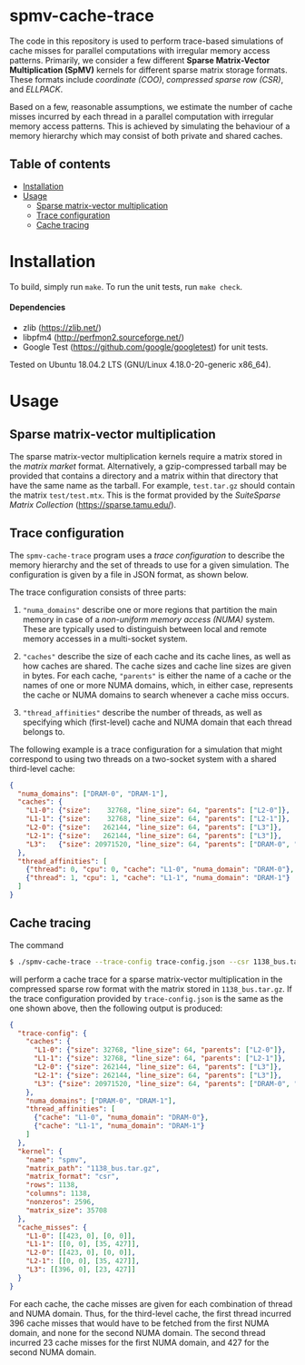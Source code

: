 spmv-cache-trace
================
The code in this repository is used to perform trace-based simulations of cache misses for parallel computations with irregular memory access patterns. Primarily, we consider a few different **Sparse Matrix-Vector Multiplication (SpMV)** kernels for different sparse matrix storage formats. These formats include *coordinate (COO)*, *compressed sparse row (CSR)*, and *ELLPACK*.

Based on a few, reasonable assumptions, we estimate the number of cache misses incurred by each thread in a parallel computation with irregular memory access patterns. This is achieved by simulating the behaviour of a memory hierarchy which may consist of both private and shared caches.

Table of contents
-----------------
   * [Installation](#installation)
   * [Usage](#usage)
      * [Sparse matrix-vector multiplication](#sparse-matrix-vector-multiplication)
      * [Trace configuration](#trace-configuration)
      * [Cache tracing](#cache-tracing)


Installation
============
To build, simply run `make`. To run the unit tests, run `make check`.

#### Dependencies
  * zlib (https://zlib.net/)
  * libpfm4 (http://perfmon2.sourceforge.net/)
  * Google Test (https://github.com/google/googletest) for unit tests.

Tested on Ubuntu 18.04.2 LTS (GNU/Linux 4.18.0-20-generic x86_64).


Usage
=====

Sparse matrix-vector multiplication
-----------------------------------
The sparse matrix-vector multiplication kernels require a matrix stored in the *matrix market* format. Alternatively, a gzip-compressed tarball may be provided that contains a directory and a matrix within that directory that have the same name as the tarball. For example, `test.tar.gz` should contain the matrix `test/test.mtx`. This is the format provided by the *SuiteSparse Matrix Collection* (https://sparse.tamu.edu/).

Trace configuration
-------------------
The `spmv-cache-trace` program uses a *trace configuration* to describe the memory hierarchy and the set of threads to use for a given simulation. The configuration is given by a file in JSON format, as shown below.

The trace configuration consists of three parts:

1. `"numa_domains"` describe one or more regions that partition the main memory in case of a *non-uniform memory access (NUMA)* system. These are typically used to distinguish between local and remote memory accesses in a multi-socket system.

1. `"caches"` describe the size of each cache and its cache lines, as well as how caches are shared. The cache sizes and cache line sizes are given in bytes. For each cache, `"parents"` is either the name of a cache or the names of one or more NUMA domains, which, in either case, represents the cache or NUMA domains to search whenever a cache miss occurs.

1. `"thread_affinities"` describe the number of threads, as well as specifying which (first-level) cache and NUMA domain that each thread belongs to.

The following example is a trace configuration for a simulation that might correspond to using two threads on a two-socket system with a shared third-level cache:
```json
{
  "numa_domains": ["DRAM-0", "DRAM-1"],
  "caches": {
    "L1-0": {"size":    32768, "line_size": 64, "parents": ["L2-0"]},
    "L1-1": {"size":    32768, "line_size": 64, "parents": ["L2-1"]},
    "L2-0": {"size":   262144, "line_size": 64, "parents": ["L3"]},
    "L2-1": {"size":   262144, "line_size": 64, "parents": ["L3"]},
    "L3":   {"size": 20971520, "line_size": 64, "parents": ["DRAM-0", "DRAM-1"]}
  },
  "thread_affinities": [
    {"thread": 0, "cpu": 0, "cache": "L1-0", "numa_domain": "DRAM-0"},
    {"thread": 1, "cpu": 1, "cache": "L1-1", "numa_domain": "DRAM-1"}
  ]
}
```

Cache tracing
-------------
The command
```sh
$ ./spmv-cache-trace --trace-config trace-config.json --csr 1138_bus.tar.gz
```
will perform a cache trace for a sparse matrix-vector multiplication in the compressed sparse row format with the matrix stored in `1138_bus.tar.gz`. If the trace configuration provided by `trace-config.json` is the same as the one shown above, then the following output is produced:
```json
{
  "trace-config": {
    "caches": {
      "L1-0": {"size": 32768, "line_size": 64, "parents": ["L2-0"]},
      "L1-1": {"size": 32768, "line_size": 64, "parents": ["L2-1"]},
      "L2-0": {"size": 262144, "line_size": 64, "parents": ["L3"]},
      "L2-1": {"size": 262144, "line_size": 64, "parents": ["L3"]},
      "L3": {"size": 20971520, "line_size": 64, "parents": ["DRAM-0", "DRAM-1"]}
    },
    "numa_domains": ["DRAM-0", "DRAM-1"],
    "thread_affinities": [
      {"cache": "L1-0", "numa_domain": "DRAM-0"},
      {"cache": "L1-1", "numa_domain": "DRAM-1"}
    ]
  },
  "kernel": {
    "name": "spmv",
    "matrix_path": "1138_bus.tar.gz",
    "matrix_format": "csr",
    "rows": 1138,
    "columns": 1138,
    "nonzeros": 2596,
    "matrix_size": 35708
  },
  "cache_misses": {
    "L1-0": [[423, 0], [0, 0]],
    "L1-1": [[0, 0], [35, 427]],
    "L2-0": [[423, 0], [0, 0]],
    "L2-1": [[0, 0], [35, 427]],
    "L3": [[396, 0], [23, 427]]
  }
}
```
For each cache, the cache misses are given for each combination of thread and NUMA domain. Thus, for the third-level cache, the first thread incurred 396 cache misses that would have to be fetched from the first NUMA domain, and none for the second NUMA domain. The second thread incurred 23 cache misses for the first NUMA domain, and 427 for the second NUMA domain.
